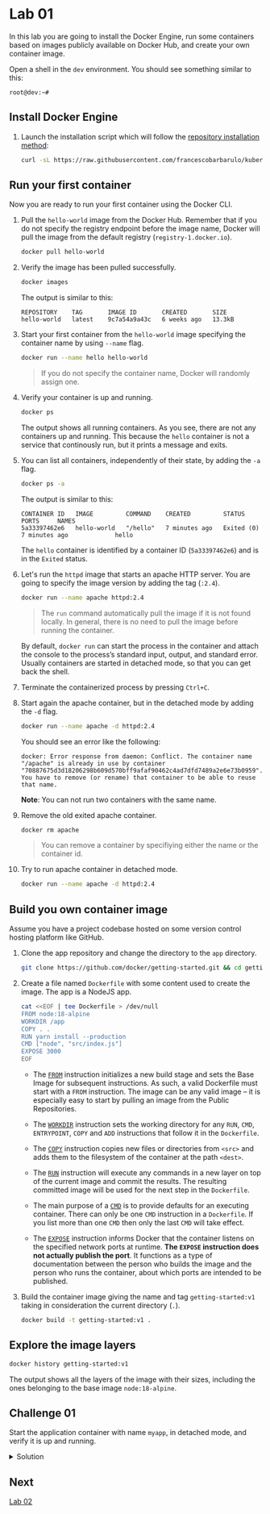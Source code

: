 # Lab 01

In this lab you are going to install the Docker Engine, run some containers based on images publicly available on Docker Hub, and create your own container image.

Open a shell in the `dev` environment.
You should see something similar to this:

```plaintext
root@dev:~#
```

## Install Docker Engine

1. Launch the installation script which will follow the [repository installation method](https://docs.docker.com/engine/install/ubuntu/#install-using-the-repository):

    ```sh
    curl -sL https://raw.githubusercontent.com/francescobarbarulo/kubernetes-starter-pack/main/scripts/docker-install.sh | sh
    ```

## Run your first container

Now you are ready to run your first container using the Docker CLI.

1. Pull the `hello-world` image from the Docker Hub. Remember that if you do not specify the registry endpoint before the image name, Docker will pull the image from the default registry (`registry-1.docker.io`).

    ```sh
    docker pull hello-world
    ```

2. Verify the image has been pulled successfully.
    
    ```sh
    docker images
    ```

    The output is similar to this:

    ```plaintext
    REPOSITORY    TAG       IMAGE ID       CREATED       SIZE
    hello-world   latest    9c7a54a9a43c   6 weeks ago   13.3kB
    ```

3. Start your first container from the `hello-world` image specifying the container name by using `--name` flag.

    ```sh
    docker run --name hello hello-world
    ```
    > If you do not specify the container name, Docker will randomly assign one.

4. Verify your container is up and running.

    ```sh
    docker ps
    ```

    The output shows all running containers. As you see, there are not any containers up and running. This because the `hello` container is not a service that continously run, but it prints a message and exits.

5. You can list all containers, independently of their state, by adding the `-a` flag.

    ```sh
    docker ps -a
    ```

    The output is similar to this:

    ```plaintext
    CONTAINER ID   IMAGE         COMMAND    CREATED         STATUS                     PORTS     NAMES
    5a33397462e6   hello-world   "/hello"   7 minutes ago   Exited (0) 7 minutes ago             hello
    ```

    The `hello` container is identified by a container ID (`5a33397462e6`) and is in the `Exited` status.

6. Let's run the `httpd` image that starts an apache HTTP server. You are going to specify the image version by adding the tag (`:2.4`).

    ```sh
    docker run --name apache httpd:2.4
    ```
    > The `run` command automatically pull the image if it is not found locally. In general, there is no need to pull the image before running the container.

    By default, `docker run` can start the process in the container and attach the console to the process’s standard input, output, and standard error.
    Usually containers are started in detached mode, so that you can get back the shell.

7. Terminate the containerized process by pressing `Ctrl+C`.

8. Start again the apache container, but in the detached mode by adding the `-d` flag.

    ```sh
    docker run --name apache -d httpd:2.4
    ```

    You should see an error like the following:

    ```plaintext
    docker: Error response from daemon: Conflict. The container name "/apache" is already in use by container "70887675d3d18206298b609d570bff9afaf90462c4ad7dfd7489a2e6e73b0959". You have to remove (or rename) that container to be able to reuse that name.
    ```

    **Note**: You can not run two containers with the same name.

9. Remove the old exited apache container.

    ```sh
    docker rm apache
    ```
    > You can remove a container by specifiying either the name or the container id.

10. Try to run apache container in detached mode.

    ```sh
    docker run --name apache -d httpd:2.4
    ```

## Build you own container image

Assume you have a project codebase hosted on some version control hosting platform like GitHub.

1. Clone the app repository and change the directory to the `app` directory.

    ```sh
    git clone https://github.com/docker/getting-started.git && cd getting-started/app
    ```

2. Create a file named `Dockerfile` with some content used to create the image. The app is a NodeJS app.

    ```sh
    cat <<EOF | tee Dockerfile > /dev/null
    FROM node:18-alpine
    WORKDIR /app
    COPY . .
    RUN yarn install --production
    CMD ["node", "src/index.js"]
    EXPOSE 3000
    EOF
    ```

    * The [`FROM`](https://docs.docker.com/engine/reference/builder/#from) instruction initializes a new build stage and sets the Base Image for subsequent instructions. As such, a valid Dockerfile must start with a `FROM` instruction. The image can be any valid image – it is especially easy to start by pulling an image from the Public Repositories.

    * The [`WORKDIR`](https://docs.docker.com/engine/reference/builder/#workdir) instruction sets the working directory for any `RUN`, `CMD`, `ENTRYPOINT`, `COPY` and `ADD` instructions that follow it in the `Dockerfile`.

    * The [`COPY`](https://docs.docker.com/engine/reference/builder/#copy) instruction copies new files or directories from `<src>` and adds them to the filesystem of the container at the path `<dest>`.

    * The [`RUN`](https://docs.docker.com/engine/reference/builder/#run) instruction will execute any commands in a new layer on top of the current image and commit the results. The resulting committed image will be used for the next step in the `Dockerfile`.

    * The main purpose of a [`CMD`](https://docs.docker.com/engine/reference/builder/#cmd) is to provide defaults for an executing container. There can only be one `CMD` instruction in a `Dockerfile`. If you list more than one `CMD` then only the last `CMD` will take effect.
    
    * The [`EXPOSE`](https://docs.docker.com/engine/reference/builder/#expose) instruction informs Docker that the container listens on the specified network ports at runtime. __The `EXPOSE` instruction does not actually publish the port__. It functions as a type of documentation between the person who builds the image and the person who runs the container, about which ports are intended to be published.

3. Build the container image giving the name and tag `getting-started:v1` taking in consideration the current directory (`.`).

    ```sh
    docker build -t getting-started:v1 .
    ```

## Explore the image layers

```sh
docker history getting-started:v1
```

The output shows all the layers of the image with their sizes, including the ones belonging to the base image `node:18-alpine`.

## Challenge 01

Start the application container with name `myapp`, in detached mode, and verify it is up and running.

<details>
  <summary>Solution</summary>

  ```sh
  docker run -d --name myapp getting-started:v1
  ```

  The output is similar to this:

  ```plaintext
  CONTAINER ID   IMAGE                COMMAND                  CREATED         STATUS         PORTS      NAMES
  bb9c561081a8   getting-started:v1   "docker-entrypoint.s…"   4 seconds ago   Up 3 seconds   3000/tcp   myapp
  d082554ae65f   httpd:2.4            "httpd-foreground"       2 days ago      Up 3 minutes   80/tcp     apache
  ```

  At the moment you are not able to access the appication from the browser outside the environment.
</details>

## Next

[Lab 02](./lab02.md)